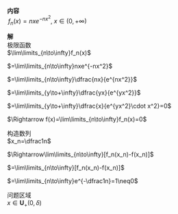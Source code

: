**内容**  
$\,f_n(x)=nxe^{-nx^2},\;x\in(0,+\infty)$  
  
**解**  
极限函数  
$\lim\limits_{n\to\infty}f_n(x)$  
  
$=\lim\limits_{n\to\infty}nxe^{-nx^2}$  
  
$=\lim\limits_{n\to\infty}\dfrac{nx}{e^{nx^2}}$  
  
$=\lim\limits_{y\to+\infty}\dfrac{yx}{e^{yx^2}}$  
  
$=\lim\limits_{y\to+\infty}\dfrac{x}{e^{yx^2}\cdot x^2}=0$  
  
$\Rightarrow f(x)=\lim\limits_{n\to\infty}f_n(x)=0$  
  
  
构造数列  
$x_n=\dfrac1n$  
  
$\Rightarrow\lim\limits_{n\to\infty}[f_n(x_n)-f(x_n)]$  
  
$=\lim\limits_{n\to\infty}[f_n(x_n)-f(x_n)]$  
  
$=\lim\limits_{n\to\infty}e^{-\dfrac1n}=1\neq0$  
  
问题区域  
$x\in\mathbf{U}_+(0,\delta)$  
